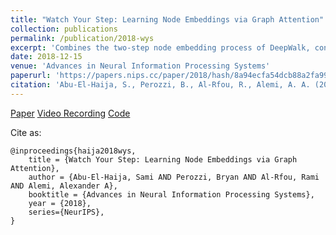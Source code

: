 ```yaml
---
title: "Watch Your Step: Learning Node Embeddings via Graph Attention"
collection: publications
permalink: /publication/2018-wys
excerpt: 'Combines the two-step node embedding process of DeepWalk, consisting of random walk simulation the word-embedding learning, into one step, that allows us to push gradients for updating the context distribution that corresponds to the probability mass that each node assigns to its neighbors utilized during the walk sampling.'
date: 2018-12-15
venue: 'Advances in Neural Information Processing Systems'
paperurl: 'https://papers.nips.cc/paper/2018/hash/8a94ecfa54dcb88a2fa993bfa6388f9e-Abstract.html'
citation: 'Abu-El-Haija, S., Perozzi, B., Al-Rfou, R., Alemi, A. A. (2018). &quot;Watch Your Step: Learning Node Embeddings via Graph Attention&quot;<i>Advances in Neural Information Processing Systems</i>. 2018.'
---
```


[Paper](https://papers.nips.cc/paper/2018/hash/8a94ecfa54dcb88a2fa993bfa6388f9e-Abstract.html)
[Video Recording](https://www.youtube.com/watch?v=nRe5Dg6CiWI)
[Code](https://github.com/google-research/google-research/tree/master/graph_embedding/watch_your_step)

Cite as:
    
    @inproceedings{haija2018wys,
        title = {Watch Your Step: Learning Node Embeddings via Graph Attention},
        author = {Abu-El-Haija, Sami AND Perozzi, Bryan AND Al-Rfou, Rami AND Alemi, Alexander A},
        booktitle = {Advances in Neural Information Processing Systems},
        year = {2018},
        series={NeurIPS},
    }


